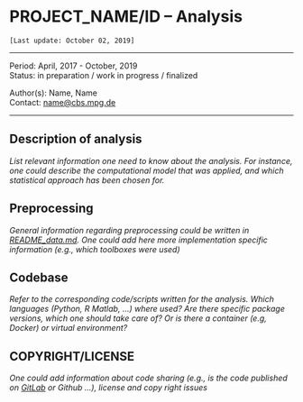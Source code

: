 # PROJECT_NAME/ID – **Analysis**

`[Last update: October 02, 2019]`

***
Period: April, 2017 - October, 2019 <br>
Status: in preparation / work in progress / finalized

Author(s): Name, Name <br>
Contact: name@cbs.mpg.de

***

## Description of analysis
*List relevant information one need to know about the analysis. For instance, one could describe the computational model that was applied, and which statistical approach has been chosen for.*

## Preprocessing
*General information regarding preprocessing could be written in [README_data.md](../Data/README_data.html). One could add here more implementation specific information (e.g., which toolboxes were used)*

## Codebase
*Refer to the corresponding code/scripts written for the analysis. Which languages (Python, R Matlab, ...) where used? Are there specific package versions, which one should take care of? Or is there a container (e.g, Docker) or virtual environment?*

## COPYRIGHT/LICENSE
*One could add information about code sharing (e.g., is the code published on [GitLab](https://gitlab.gwdg.de/users/sign_in) or Github ...), license and copy right issues*
